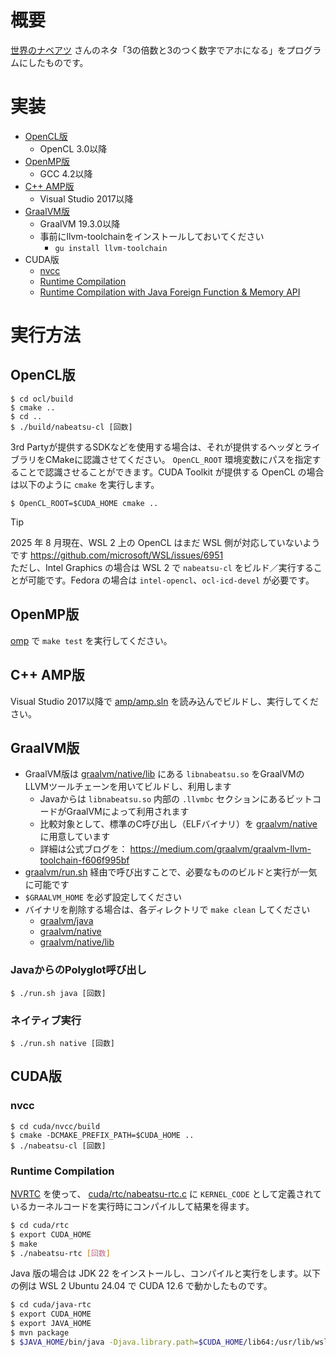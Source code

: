 # 概要

[世界のナベアツ](https://ja.wikipedia.org/wiki/桂三度) さんのネタ「3の倍数と3のつく数字でアホになる」をプログラムにしたものです。

# 実装

* [OpenCL版](ocl)
    * OpenCL 3.0以降
* [OpenMP版](omp)
    * GCC 4.2以降
* [C++ AMP版](amp)
    * Visual Studio 2017以降
* [GraalVM版](graalvm)
    * GraalVM 19.3.0以降
    * 事前にllvm-toolchainをインストールしておいてください
        * `gu install llvm-toolchain`
* CUDA版
    * [nvcc](cuda/nvcc)
    * [Runtime Compilation](cuda/rtc)
    * [Runtime Compilation with Java Foreign Function & Memory API](cuda/java-rtc)

# 実行方法

## OpenCL版

```
$ cd ocl/build
$ cmake ..
$ cd ..
$ ./build/nabeatsu-cl [回数]
```

3rd Partyが提供するSDKなどを使用する場合は、それが提供するヘッダとライブラリをCMakeに認識させてください。 `OpenCL_ROOT` 環境変数にパスを指定することで認識させることができます。CUDA Toolkit が提供する OpenCL の場合は以下のように `cmake` を実行します。

```
$ OpenCL_ROOT=$CUDA_HOME cmake ..
```

> [!TIP]
> 2025 年 8 月現在、WSL 2 上の OpenCL はまだ WSL 側が対応していないようです https://github.com/microsoft/WSL/issues/6951  
> ただし、Intel Graphics の場合は WSL 2 で `nabeatsu-cl` をビルド／実行することが可能です。Fedora の場合は `intel-opencl`、`ocl-icd-devel` が必要です。

## OpenMP版

[omp](omp) で `make test` を実行してください。

## C++ AMP版

Visual Studio 2017以降で [amp/amp.sln](amp/amp.sln) を読み込んでビルドし、実行してください。

## GraalVM版

* GraalVM版は [graalvm/native/lib](graalvm/native/lib) にある `libnabeatsu.so` をGraalVMのLLVMツールチェーンを用いてビルドし、利用します
    * Javaからは `libnabeatsu.so` 内部の `.llvmbc` セクションにあるビットコードがGraalVMによって利用されます
    * 比較対象として、標準のC呼び出し（ELFバイナリ）を [graalvm/native](graalvm/native) に用意しています
    * 詳細は公式ブログを： https://medium.com/graalvm/graalvm-llvm-toolchain-f606f995bf
* [graalvm/run.sh](graalvm/run.sh) 経由で呼び出すことで、必要なもののビルドと実行が一気に可能です
* `$GRAALVM_HOME` を必ず設定してください
* バイナリを削除する場合は、各ディレクトリで `make clean` してください
    * [graalvm/java](graalvm/java)
    * [graalvm/native](graalvm/native)
    * [graalvm/native/lib](graalvm/native/lib)

### JavaからのPolyglot呼び出し

```
$ ./run.sh java [回数]
```

### ネイティブ実行

```
$ ./run.sh native [回数]
```

## CUDA版

### nvcc

```
$ cd cuda/nvcc/build
$ cmake -DCMAKE_PREFIX_PATH=$CUDA_HOME ..
$ ./nabeatsu-cl [回数]
```

### Runtime Compilation

[NVRTC](https://docs.nvidia.com/cuda/nvrtc/index.html) を使って、 [cuda/rtc/nabeatsu-rtc.c](cuda/rtc/nabeatsu-rtc.c) に `KERNEL_CODE` として定義されているカーネルコードを実行時にコンパイルして結果を得ます。

```bash
$ cd cuda/rtc
$ export CUDA_HOME
$ make
$ ./nabeatsu-rtc [回数]
```

Java 版の場合は JDK 22 をインストールし、コンパイルと実行をします。以下の例は WSL 2 Ubuntu 24.04 で CUDA 12.6 で動かしたものです。

```bash
$ cd cuda/java-rtc
$ export CUDA_HOME
$ export JAVA_HOME
$ mvn package
$ $JAVA_HOME/bin/java -Djava.library.path=$CUDA_HOME/lib64:/usr/lib/wsl/lib -jar target/nabeatsu-rtc-0.1.2.jar [回数]
```
